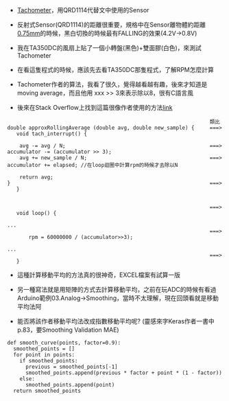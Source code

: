 * [Tachometer](https://learn.adafruit.com/pro-trinket-tachometer?view=all)，用QRD1114代替文中使用的Sensor

* 反射式Sensor(QRD1114)的距離很重要，規格中在Sensor離物體約距離[0.75mm](https://cdn.sparkfun.com/assets/learn_tutorials/5/1/6/measured-voltage.png)的時候，黑白切換的時候最有FALLING的效果(4.2V->0.8V)

* 我在TA350DC的風扇上貼了一個小轉盤(黑色)+雙面膠(白色)，來測試Tachometer

* 在看這隻程式的時候，應該先去看TA350DC那隻程式，了解RPM怎麼計算

* Tachometer作者的算法，我看了很久，覺得越看越有趣，後來才知道是moving average，而且他用 xxx >> 3來表示除以8，很有C語言風

* 後來在Stack Overflow上找到這篇很像作者使用的方法[link](how-to-calculate-moving-average-without-keeping-the-count-and-data-total)

```
                                                                  類比
double approxRollingAverage (double avg, double new_sample) {     ===>    void tach_interrupt() {

    avg -= avg / N;                                               ===>       accumulator -= (accumulator >> 3);
    avg += new_sample / N;                                        ===>       accumulator += elapsed; //在loop迴圈中計算rpm的時候才去除以N

    return avg;
}                                                                 ===>    }


                                                                  ===>    void loop() {
                                                                                      ...
                                                                  ===>        rpm = 60000000 / (accumulator>>3);
                                                                                      ... 
                                                                  ===>    }
```

* 這種計算移動平均的方法真的很神奇，EXCEL檔案有試算一版

* 另一種寫法就是用矩陣的方式去計算移動平均，之前在玩ADC的時候有看過Arduino範例03.Analog->Smoothing，當時不太理解，現在回頭看就是移動平均法阿

* 能否將該作者移動平均法改成指數移動平均呢? (靈感來字Keras作者一書中p.83，要Smoothing Validation MAE)
```
def smooth_curve(points, factor=0.9):
  smoothed_points = []
  for point in points:
    if smoothed_points:
      previous = smoothed_points[-1]
      smoothed_points.append(previous * factor + point * (1 - factor))
    else:
      smoothed_points.append(point)
  return smoothed_points
```

